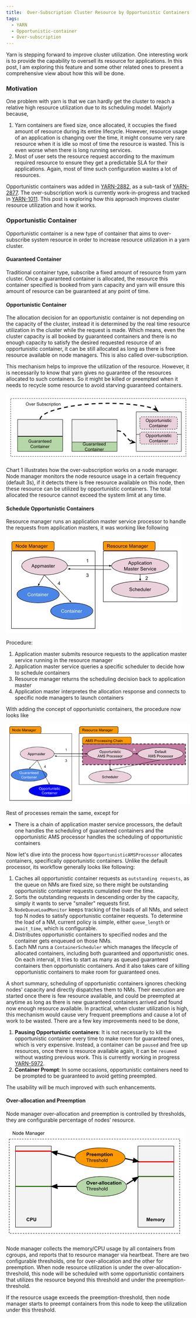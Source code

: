 ```yaml
---
title:  Over-Subscription Cluster Resource by Opportunistic Containers
tags:
  - YARN
  - Opportunistic-container
  - Over-subscription
---
```


Yarn is stepping forward to improve cluster utilization. One interesting work is
to provide the capability to oversell its resource for applications. In this post,
I am exploring this feature and some other related ones to present a comprehensive
view about how this will be done.

<!--more-->

### Motivation

One problem with yarn is that we can hardly get the cluster to reach a relative
high resource utilization due to its scheduling model. Majorly because,

1. Yarn containers are fixed size, once allocated, it occupies the fixed amount
of resource during its entire lifecycle. However, resource usage of an application
is changing over the time, it might consume very rare resource when it is idle
so most of time the resource is wasted. This is even worse when there is long running services.
2. Most of user sets the resource request according to the maximum required
resource to ensure they get a predictable SLA for their applications. Again,
most of time such configuration wastes a lot of resources.

Opportunistic containers was added in [YARN-2882](https://issues.apache.org/jira/browse/YARN-2882), as a sub-task of [YARN-2877](https://issues.apache.org/jira/browse/YARN-2877). The over-subscription work is currently work-in-progress and tracked in [YARN-1011](https://issues.apache.org/jira/browse/YARN-1011). This post is exploring how this approach improves cluster resource utilization and how it works.

### Opportunistic Container

Opportunistic container is a new type of container that aims to over-subscribe system resource in order to increase resource utilization in a yarn cluster.

#### Guaranteed Container

Traditional container type, subscribe a fixed amount of resource from yarn cluster. Once a guaranteed container is allocated, the resource this container specified is booked from yarn capacity and yarn will ensure this amount of resource can be guaranteed at any point of time.

#### Opportunistic Container

The allocation decision for an opportunistic container is not depending on the capacity of the cluster, instead it is determined by the real time resource utilization in the cluster while the request is made. Which means, even the cluster capacity is all booked by guaranteed containers and there is no enough capacity to satisfy the desired requested resource of an
opportunistic container, it can be still allocated as long as there is free resource available on node managers. This is also called over-subscription.

This mechanism helps to improve the utilization of the resource. However, it is necessarily to know that yarn gives no guarantee of the resources allocated to such containers. So it might be killed or preempted when it needs to recycle some resource to avoid starving guaranteed containers.

![Chart 1. Over-subscription](/assets/yarn-over-subscription-1.jpg)

Chart 1 illustrates how the over-subscription works on a node manager. Node manager monitors the node resource usage in a certain frequency (default 3s), if it detects there is free resource available on this node, then these resource can be utilized by opportunistic containers. The total allocated the resource cannot exceed the system limit at any time.

#### Schedule Opportunistic Containers

Resource manager runs an application master service processor to handle the requests from application masters, it was working like following

![Char 2 - Current Scheduling Logic](/assets/yarn-over-subscription-2.jpg)

Procedure:

1. Application master submits resource requests to the application master service running in the resource manager
2. Application master service queries a specific scheduler to decide how to schedule containers
3. Resource manager returns the scheduling decision back to application master
4. Application master interpretes the allocation response and connects to specific node managers to launch containers

With adding the concept of opportunistic containers, the procedure now looks like

![Char 3 - Scheduling Guaranteed and Opportunistic Containers](/assets/yarn-over-subscription-3.jpg)

Rest of processes remain the same, except for

* There is a chain of application master service processors, the default one handles the scheduling of guaranteed containers and the opportunistic AMS processor handles the scheduling of opportunistic containers

Now let's dive into the process how `OpportunisticAMSProcessor` allocates containers, specifically opportunistic containers. Unlike the default processor, its workflow generally looks like following:

1. Caches all opportunistic container requests as `outstanding requests`, as the queue on NMs are fixed size, so there might be outstanding opportunistic container requests cumulated over the time.
2. Sorts the outstanding requests in descending order by the capacity, simply it wants to serve "smaller" requests first.
3. `NodeQueueLoadMonitor` keeps tracking of the loads of all NMs, and select top N nodes to satisfy opportunistic container requests. To determine the load of a NM, current policy is simple, either `queue_length` or `await_time`, which is configurable.
4. Distributes opportunistic containers to specified nodes and the container gets enqueued on those NMs.
5. Each NM runs a `ContainerScheduler` which manages the lifecycle of allocated containers, including both guaranteed and opportunistic ones. On each interval, it tries to start as many as queued guaranteed containers then opportunistic containers. And it also takes care of killing opportunistic containers to make room for guaranteed ones.

A short summary, scheduling of opportunistic containers ignores checking nodes' capacity and directly dispatches them to NMs. Their execution are started once there is few resource available, and could be preempted at anytime as long as there is new guaranteed containers arrived and found now enough resource available. In practical, when cluster utilization is high, this mechanism would cause very frequent preemptions and cause a lot of work to be wasted. There are a few key improvements need to be done,

1. **Pausing Opportunistic containers**: It is not necessarily to kill the opportunistic container every time to make room for guaranteed ones, which is very expensive. Instead, a container can be `paused` and free up resources, once there is resource available again, it can be `resumed` without wasting previous work. This is currently working in progress [YARN-5972](https://issues.apache.org/jira/browse/YARN-5972).
2. **Container Prompt**: In some occasions, opportunistic containers need to be prompted to be guaranteed to avoid getting preempted.

The usability will be much improved with such enhancements.

#### Over-allocation and Preemption

Node manager over-allocation and preemption is controlled by thresholds, they are configurable percentage of nodes’ resource.

![Chart 4 - Over-allocation and Preemption](/assets/yarn-over-subscription-4.jpg)

Node manager collects the memory/CPU usage by all containers from cgroups, and reports that to resource manager via heartbeat. There are two configurable thresholds, one for over-allocation and the other for preemption. When node resource utilization is under the over-allocation-threshold, this node will be scheduled with some opportunistic containers that utilizes the resource beyond this threshold and under the preemption-threshold.

If the resource usage exceeds the preemption-threshold, then node manager starts to preempt containers from this node to keep the utilization under this threshold.
